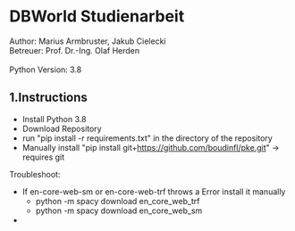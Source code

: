 # DBWorld Studienarbeit

Author: Marius Armbruster, Jakub Cielecki \
Betreuer: Prof. Dr.-Ing. Olaf Herden \
\
Python Version: 3.8

## 1.Instructions
- Install Python 3.8
- Download Repository
- run "pip install -r requirements.txt" in the directory of the repository
- Manually install "pip install git+https://github.com/boudinfl/pke.git" -> requires git

Troubleshoot:
- If en-core-web-sm or en-core-web-trf throws a Error install it manually
  - python -m spacy download en_core_web_trf
  - python -m spacy download en_core_web_sm
- 



